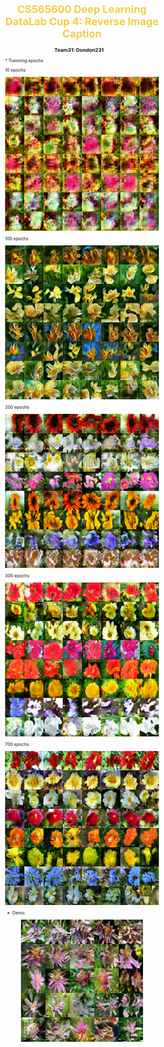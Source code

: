 <center><h1><span style="color: #f2cf4a; font-size: 1.2em; line-height:40px">CS565600 Deep Learning<br/>DataLab Cup 4: Reverse Image Caption</span></h1></center>
<center><h3>Team31: Dondon231&nbsp;&nbsp;&nbsp;&nbsp;&nbsp;</h3></center>
<a id='Top'></a>
* Trainning epochs

10 epochs
<p align="center"><img src="samples/train_09.png"></p>

100 epochs
<p align="center"><img src="samples/train_119.png"></p>

200 epochs
<p align="center"><img src="samples/train_245.png"></p>

300 epochs
<p align="center"><img src="samples/train_338.png"></p>

700 epochs
<p align="center"><img src="samples/train_723.png"></p>


* Demo:
<p align="center"><img src="samples/demo.png" width="400"></p>
